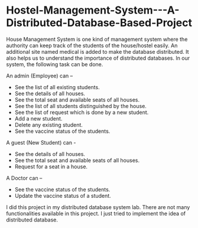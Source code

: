 # Hostel-Management-System---A-Distributed-Database-Based-Project
House Management System is one kind of management system where the authority can keep track of the students of the house/hostel easily. An additional site named medical is added to make the database distributed. It also helps us to understand the importance of distributed databases. In our system, the following task can be done.

An admin (Employee) can –
- See the list of all existing students.
- See the details of all houses.
- See the total seat and available seats of all houses.
- See the list of all students distinguished by the house.
- See the list of request which is done by a new student.
- Add a new student.
- Delete any existing student.
- See the vaccine status of the students.

A guest (New Student) can -
- See the details of all houses.
- See the total seat and available seats of all houses.
- Request for a seat in a house.

A Doctor can –
- See the vaccine status of the students.
- Update the vaccine status of a student.

I did this project in my distributed database system lab. There are not many functionalities available in this project. I just tried to implement the idea of distributed database.

